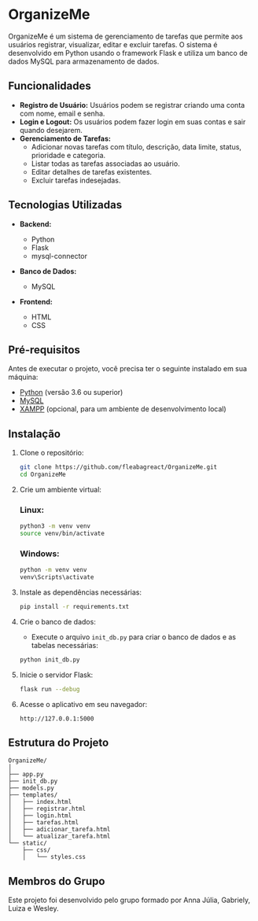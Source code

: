 # OrganizeMe

OrganizeMe é um sistema de gerenciamento de tarefas que permite aos usuários registrar, visualizar, editar e excluir tarefas. O sistema é desenvolvido em Python usando o framework Flask e utiliza um banco de dados MySQL para armazenamento de dados.

## Funcionalidades

- **Registro de Usuário:** Usuários podem se registrar criando uma conta com nome, email e senha.
- **Login e Logout:** Os usuários podem fazer login em suas contas e sair quando desejarem.
- **Gerenciamento de Tarefas:**
  - Adicionar novas tarefas com título, descrição, data limite, status, prioridade e categoria.
  - Listar todas as tarefas associadas ao usuário.
  - Editar detalhes de tarefas existentes.
  - Excluir tarefas indesejadas.

## Tecnologias Utilizadas

- **Backend:**
  - Python
  - Flask
  - mysql-connector
  
- **Banco de Dados:**
  - MySQL
  
- **Frontend:**
  - HTML
  - CSS

## Pré-requisitos

Antes de executar o projeto, você precisa ter o seguinte instalado em sua máquina:

- [Python](https://www.python.org/downloads/) (versão 3.6 ou superior)
- [MySQL](https://dev.mysql.com/downloads/mysql/)
- [XAMPP](https://www.apachefriends.org/index.html) (opcional, para um ambiente de desenvolvimento local)

## Instalação

1. Clone o repositório:
   ```bash
   git clone https://github.com/fleabagreact/OrganizeMe.git
   cd OrganizeMe
   ```

2. Crie um ambiente virtual:

   ### Linux:
   ```bash
   python3 -m venv venv
   source venv/bin/activate
   ```

   ### Windows:
   ```cmd
   python -m venv venv
   venv\Scripts\activate
   ```

3. Instale as dependências necessárias:
   ```bash
   pip install -r requirements.txt
   ```

4. Crie o banco de dados:
   - Execute o arquivo `init_db.py` para criar o banco de dados e as tabelas necessárias:
   ```bash
   python init_db.py
   ```

5. Inicie o servidor Flask:
   ```bash
   flask run --debug
   ```

6. Acesse o aplicativo em seu navegador:
   ```
   http://127.0.0.1:5000
   ```

## Estrutura do Projeto

```
OrganizeMe/
│
├── app.py
├── init_db.py
├── models.py
├── templates/
│   ├── index.html
│   ├── registrar.html
│   ├── login.html
│   ├── tarefas.html
│   ├── adicionar_tarefa.html
│   └── atualizar_tarefa.html
└── static/ 
    ├── css/
    │   └── styles.css
```

## Membros do Grupo

Este projeto foi desenvolvido pelo grupo formado por Anna Júlia, Gabriely, Luiza e Wesley.
